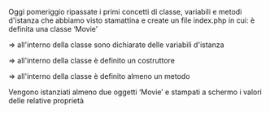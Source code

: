 Oggi pomeriggio ripassate i primi concetti di classe, variabili e metodi d'istanza che abbiamo visto stamattina e create un file index.php in cui:
è definita una classe ‘Movie’

=> all'interno della classe sono dichiarate delle variabili d'istanza

=> all'interno della classe è definito un costruttore

=> all'interno della classe è definito almeno un metodo

Vengono istanziati almeno due oggetti ‘Movie’ e stampati a schermo i valori delle relative proprietà